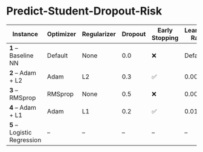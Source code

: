 # Predict-Student-Dropout-Risk

| Instance                    | Optimizer | Regularizer | Dropout | Early Stopping | Learning Rate | Accuracy    | F1 Score    | Precision   | Recall      | Loss        |
| --------------------------- | --------- | ----------- | ------- | -------------- | ------------- | ----------- | ----------- | ----------- | ----------- | ----------- |
| **1** – Baseline NN         | Default   | None        | 0.0     | ❌              | Default       | *e.g.* 0.77 | *e.g.* 0.76 | *e.g.* 0.75 | *e.g.* 0.77 | *e.g.* 0.60 |
| **2** – Adam + L2           | Adam      | L2          | 0.3     | ✅              | 0.001         | *e.g.* 0.78 | *e.g.* 0.78 | *e.g.* 0.77 | *e.g.* 0.78 | *e.g.* 0.55 |
| **3** – RMSprop             | RMSprop   | None        | 0.5     | ❌              | 0.0005        | *e.g.* 0.76 | *e.g.* 0.75 | *e.g.* 0.74 | *e.g.* 0.75 | *e.g.* 0.58 |
| **4** – Adam + L1           | Adam      | L1          | 0.2     | ✅              | 0.01          | *e.g.* 0.79 | *e.g.* 0.79 | *e.g.* 0.78 | *e.g.* 0.79 | *e.g.* 0.52 |
| **5** – Logistic Regression | –         | –           | –       | –              | –             | **0.78**    | **0.77**    | **0.77**    | **0.78**    | **–**       |
